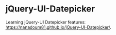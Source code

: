 # jQuery-UI-Datepicker
Learning jQuery-UI Datepicker features: https://nanadoum81.github.io/jQuery-UI-Datepicker/.
